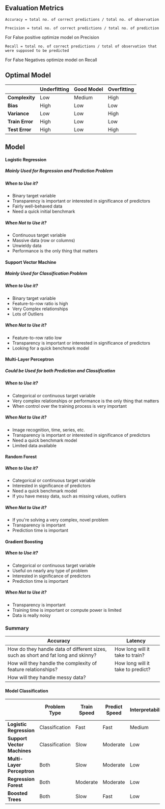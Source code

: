 ## Evaluation Metrics

```
Accuracy = total no. of correct predictions / total no. of observation
```
```
Precision = total no. of correct predictions / total no. of prediction
```
For False positive optimize model on Precision
```
Recall = total no. of correct predictions / total of observation that were supposed to be predicted
```
For False Negatives optimize model on Recall

## Optimal Model

||Underfitting|Good Model|Overfitting|
|---|---|---|---|
|**Complexity**|Low|Medium|High|
|**Bias**|High|Low|Low|
|**Variance**|Low|Low|High|
|**Train Error**|High|Low|Low|
|**Test Error**|High|Low|High|

## Model


#### Logistic Regression

##### Mainly Used for Regression and Prediction Problem

##### When to Use it?
* Binary target variable
* Transparency is important or interested in significance of predictors
* Fairly well-behaved data
* Need a quick initial benchmark

##### When Not to Use it?
* Continuous target variable
* Massive data (row or columns)
* Unwieldy data
* Performance is the only thing that matters



#### Support Vector Machine 

##### Mainly Used for Classification Problem

##### When to Use it?
* Binary target variable
* Feature-to-row ratio is high
* Very Complex relationships
* Lots of Outliers

##### When Not to Use it?
* Feature-to-row ratio low
* Transparency is important or interested in significance of predictors
* Looking for a quick benchmark model

#### Multi-Layer Perceptron

##### Could be Used for both Prediction and Classification

##### When to Use it?
* Categorical or continuous target variable
* Very complex relationships or performance is the only thing that matters
* When control over the training process is very important

##### When Not to Use it?
* Image recognition, time, series, etc.
* Transparency is important or interested in significance of predictors
* Need a quick benchmark model
* Limited data available

#### Random Forest

##### When to Use it?
* Categorical or continuous target variable
* Interested in significance of predictors
* Need a quick benchmark model
* If you have messy data, such as missing values, outliers

##### When Not to Use it?
* If you're solving a very complex, novel problem
* Transparency is important
* Prediction time is important

#### Gradient Boosting

##### When to Use it?
* Categorical or continuous target variable
* Useful on nearly any type of problem
* Interested in significance of predictors
* Prediction time is important

##### When Not to Use it?
* Transparency is important
* Training time is important or compute power is limited
* Data is really noisy



### Summary

|Accuracy|Latency|
|--|--|
|How do they handle data of different sizes, such as short and fat long and skinny?|How long will it take to train?|
|How will they handle the complexity of feature relationships?|How long will it take to predict?|
|How will they handle messy data?||

#### Model Classification

||Problem<br>Type|Train<br>Speed|Predict<br>Speed|Interpretability|Performance|Performance<br>with<br>Limited Data|
|---|---|---|---|---|---|---|
|**Logistic<br>Regression**|Classification|Fast|Fast|Medium|Lower|Higher|
|**Support Vector<br>Machines**|Classification|Slow|Moderate|Low|Medium|Higher|
|**Multi-Layer<br>Perceptron**|Both|Slow|Moderate|Low|High|Lower|
|**Regression Forest**|Both|Moderate|Moderate|Low|Medium|Lower|
|**Boosted Trees**|Both|Slow|Fast|Low|High|Lower|
